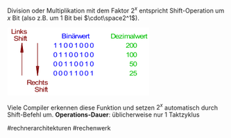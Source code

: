 Division oder Multiplikation mit dem Faktor $2^x$ entspricht Shift-Operation um $x$ Bit (also z.B. um $1$ Bit bei $\cdot\space2^1$).

![shift.png](shift.png)

Viele Compiler erkennen diese Funktion und setzen $2^x$ automatisch durch Shift-Befehl um. 
**Operations-Dauer**: üblicherweise nur 1 Taktzyklus

\#rechnerarchitekturen #rechenwerk 
